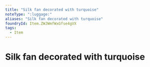 ```yaml
---
title: "Silk fan decorated with turquoise"
noteType: ":luggage:"
aliases: "Silk fan decorated with turquoise"
foundryId: Item.ZWJWmfWxGfse4gVX
tags:
  - Item
---
```


# Silk fan decorated with turquoise
